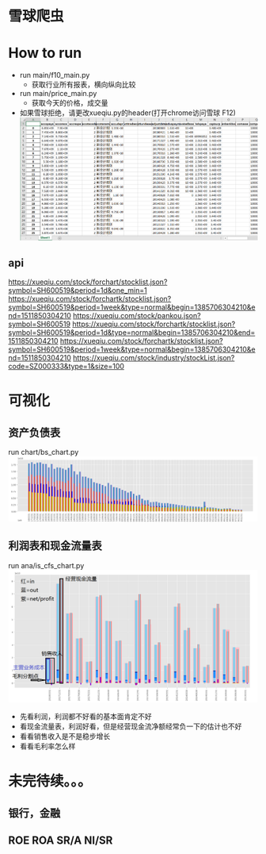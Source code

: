 # 雪球爬虫
# How to run
- run main/f10_main.py  
  - 获取行业所有报表，横向纵向比较
- run main/price_main.py
  - 获取今天的价格，成交量
- 如果雪球拒绝，请更改xueqiu.py的header(打开chrome访问雪球 F12)
![data](docs/pics/data.PNG)
## api
https://xueqiu.com/stock/forchart/stocklist.json?symbol=SH600519&period=1d&one_min=1
https://xueqiu.com/stock/forchartk/stocklist.json?symbol=SH600519&period=1week&type=normal&begin=1385706304210&end=1511850304210
https://xueqiu.com/stock/pankou.json?symbol=SH600519
https://xueqiu.com/stock/forchartk/stocklist.json?symbol=SH600519&period=1d&type=normal&begin=1385706304210&end=1511850304210
https://xueqiu.com/stock/forchartk/stocklist.json?symbol=SH600519&period=1week&type=normal&begin=1385706304210&end=1511850304210
https://xueqiu.com/stock/industry/stockList.json?code=SZ000333&type=1&size=100

# 可视化
## 资产负债表
run chart/bs_chart.py
![data](docs/pics/bs.PNG)
## 利润表和现金流量表
run ana/is_cfs_chart.py
![data](docs/pics/is_cfs.PNG)
- 先看利润，利润都不好看的基本面肯定不好
- 看现金流量表，利润好看，但是经营现金流净额经常负一下的估计也不好
- 看看销售收入是不是稳步增长
- 看看毛利率怎么样
# 未完待续。。。
## 银行，金融
## ROE ROA SR/A NI/SR
